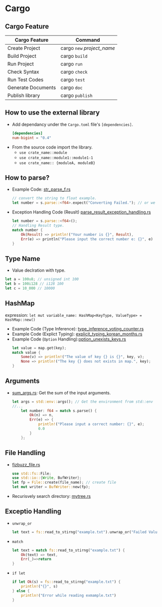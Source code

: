 # Cargo

## Cargo Feature

| Cargo Feature     | Command   |
|---                |---        |
| Create Project    | cargo `new` _project_name_    |
| Build Project     | cargo `build`                 |
| Run Project       | cargo `run`                   |
| Check Syntax      | cargo `check`                 |
| Run Test Codes    | cargo `test`                  |
| Generate Documents| cargo `doc`                   |
| Publish library   | cargo `publish`               |

## How to use the external library
- Add dependancy under the `Cargo.toml` file's `[dependencies]`.
    ```toml
    [dependencies]
    num-bigint = "0.4"
    ```
- From the source code import the library.
    - `use crate_name::module`
    - `use crate_name::module1::module1-1`
    - `use crate_name:: {moduleA, moduleB}`


## How to parse?
- Example Code: [str_parse_f.rs](./str_parse_f.rs)
    ```rust
    // convert the string to float example.
    let number = s.parse::<f64>.expect("Converting Failed."); // or we can use unwrap() instead.
    ```
- Exception Handling Code (Reuslt) [parse_result_exception_handling.rs](./parse_result_exception_handling.rs)
    ```rust
    let number = s.parse::<f64>();
    // Handling Result type.
    match number {
        Ok(Result) => println!("Your number is {}", Result),
        Err(e) => println("Please input the correct number e: {}", e)
    }
    ```

## Type Name
- Value declration with type.
```rust
let a = 100u8; // unsigned int 100
let b = 100i128 // i128 100
let c = 10_000 // 10000
```


## HashMap
expression: `let mut variable_name: HashMap<KeyType, ValueType> = HashMap::new()`

- Example Code (Type Inference): [type_inference_voting_counter.rs](./hashmap/type_inference_voting_counter.rs)
- Example Code (Explict Typing): [explicit_typing_korean_months.rs](./hashmap/explicit_typing_korean_months.rs)
- Example Code (`Option` Handling):[option_unexists_keys.rs](./hashmap/option_unexists_key.rs)
    ```rust
    let value = map.get(key);
    match value {
        Some(v) => println!("The value of key {} is {}", key, v);
        None => println!("The key {} does not exists in map.", key);
    }
    ```

## Arguments
- [sum_args.rs](./sum_args.rs): Get the sum of the input arguments.
    ```rust
    let args = std::env::args(); // Get the environment from std::env
    //...
        let number: f64 = match s.parse() {
            Ok(n) => n,
            Err(e) => {
                println!("Please input a correct number: {}", e);
                0.0
            }
        };
    ```

## File Handling
- [fizbuzz_file.rs](./fizzbuzz_file.rs)
    ```rust
    use std::fs::File;
    use std::io::{Write, BufWriter};
    let fp = File::create(file_name); // create file
    let mut writer = BufWriter::new(fp);
    ```
- Recurisvely search directory: [mytree.rs](./mytree.rs)


## Exceptio Handling
- `unwrap_or`
    ```rust
    let text = fs::read_to_stirng("example.txt").unwrap_or("Failed Value".tostring());
    ```

- `match`
    ```rust
    let text = match fs::read_to_stirng("example.txt") {
        Ok(text) => text,
        Err(_)=>return
    }
    ```

- `if let`
    ```rust
    if let Ok(s) = fs::read_to_stirng("example.txt") {
        println!("{}", s)
    } else {
        println!("Error while reading exmample.txt")
    }
    ```
